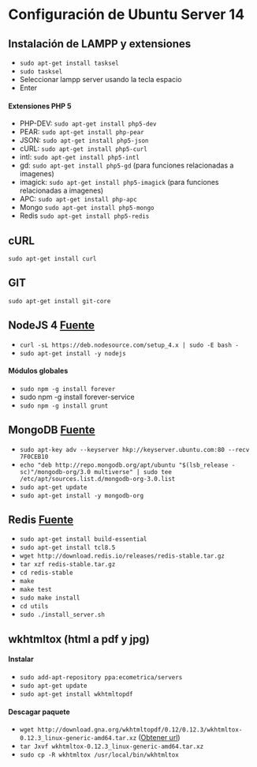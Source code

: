 # Configuración de Ubuntu Server 14

## Instalación de LAMPP y extensiones

* `sudo apt-get install tasksel`
* `sudo tasksel`
* Seleccionar lampp server usando la tecla espacio
* Enter

#### Extensiones PHP 5

* PHP-DEV: `sudo apt-get install php5-dev`
* PEAR: `sudo apt-get install php-pear`
* JSON: `sudo apt-get install php5-json`
* cURL: `sudo apt-get install php5-curl`
* intl: `sudo apt-get install php5-intl`
* gd: `sudo apt-get install php5-gd` (para funciones relacionadas a imagenes)
* imagick: `sudo apt-get install php5-imagick` (para funciones relacionadas a imagenes)
* APC: `sudo apt-get install php-apc`
* Mongo `sudo apt-get install php5-mongo`
* Redis `sudo apt-get install php5-redis`

## cURL
`sudo apt-get install curl`

## GIT
`sudo apt-get install git-core`

## NodeJS 4 [Fuente](https://nodejs.org/en/download/package-manager/#debian-and-ubuntu-based-linux-distributions)

* `curl -sL https://deb.nodesource.com/setup_4.x | sudo -E bash -`
* `sudo apt-get install -y nodejs`

#### Módulos globales
* `sudo npm -g install forever`
*  sudo npm -g install forever-service
* `sudo npm -g install grunt`

## MongoDB [Fuente](https://www.digitalocean.com/community/tutorials/how-to-install-mongodb-on-ubuntu-14-04)

* `sudo apt-key adv --keyserver hkp://keyserver.ubuntu.com:80 --recv 7F0CEB10`
* `echo "deb http://repo.mongodb.org/apt/ubuntu "$(lsb_release -sc)"/mongodb-org/3.0 multiverse" | sudo tee /etc/apt/sources.list.d/mongodb-org-3.0.list`
* `sudo apt-get update`
* `sudo apt-get install -y mongodb-org`

## Redis [Fuente](https://www.digitalocean.com/community/tutorials/how-to-install-and-use-redis)


* `sudo apt-get install build-essential`
* `sudo apt-get install tcl8.5`
* `wget http://download.redis.io/releases/redis-stable.tar.gz`
* `tar xzf redis-stable.tar.gz`
* `cd redis-stable`
* `make`
* `make test`
* `sudo make install`
* `cd utils`
* `sudo ./install_server.sh`

## wkhtmltox (html a pdf y jpg)
#### Instalar
* `sudo add-apt-repository ppa:ecometrica/servers`
* `sudo apt-get update`
* `sudo apt-get install wkhtmltopdf`  

#### Descagar paquete
* `wget http://download.gna.org/wkhtmltopdf/0.12/0.12.3/wkhtmltox-0.12.3_linux-generic-amd64.tar.xz` ([Obtener url](http://wkhtmltopdf.org/downloads.html))
* `tar Jxvf wkhtmltox-0.12.3_linux-generic-amd64.tar.xz`
* `sudo cp -R wkhtmltox /usr/local/bin/wkhtmltox`

